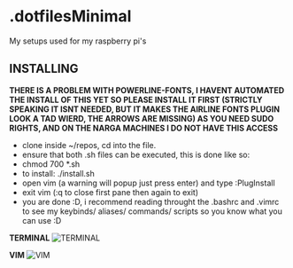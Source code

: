# .dotfilesMinimal
My setups used for my raspberry pi's  

## __INSTALLING__  
__THERE IS A PROBLEM WITH POWERLINE-FONTS, I HAVENT AUTOMATED THE INSTALL OF THIS YET SO PLEASE INSTALL IT FIRST (STRICTLY SPEAKING IT ISNT NEEDED, BUT IT MAKES THE AIRLINE FONTS PLUGIN LOOK A TAD WIERD, THE ARROWS ARE MISSING) AS YOU NEED SUDO RIGHTS, AND ON THE NARGA MACHINES I DO NOT HAVE THIS ACCESS__  
  
* clone inside ~/repos, cd into the file. 
* ensure that both .sh files can be executed, this is done like so:
* chmod 700 *.sh 
* to install: ./install.sh 
* open vim (a warning will popup just press enter) and type :PlugInstall
* exit vim (:q to close first pane then again to exit)
* you are done :D, i recommend reading throught the .bashrc and .vimrc to see my keybinds/ aliases/ commands/ scripts so you know what you can use :D
  
 __TERMINAL__
![TERMINAL](https://i.imgur.com/SQlMESF.png)
  
__VIM__
![VIM](https://i.imgur.com/UqgDLXc.png)
